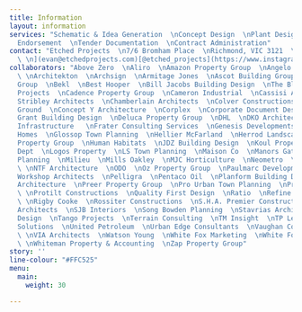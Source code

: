```yaml
---
title: Information
layout: information
services: "Schematic & Idea Generation  \nConcept Design  \nPlant Design  \nTown Planning
  Endorsement  \nTender Documentation  \nContract Administration"
contact: "Etched Projects  \n7/6 Bromham Place  \nRichmond, VIC 3121  \n[info@etchedprojects.com](mailto:info@etchedprojects.com)[
  \ \n](evan@etchedprojects.com)[@etched_projects](https://www.instagram.com/etched_projects/)"
collaborators: "Above Zero  \nAliro  \nAmazon Property Group  \nAngelo Property Group
  \ \nArchitekton  \nArchsign  \nArmitage Jones  \nAscot Building Group  \nBB Design
  Group  \nBekl  \nBest Hooper  \nBill Jacobs Building Design  \nThe Block  \nBloom
  Projects  \nCadence Property Group  \nCameron Industrial  \nCassisi Architects  \nCera
  Stribley Architects  \nChamberlain Architects  \nColver Constructions  \nCommon
  Ground  \nConcept Y Architecture  \nCorplex  \nCorporate Document Destruction  \nDale
  Grant Building Design  \nDeluca Property Group  \nDHL  \nDKO Architecture  \nEvergreen
  Infrastructure   \nFrater Consulting Services  \nGenesis Developments  \nGlenvill
  Homes  \nGlossop Town Planning  \nHellier McFarland  \nHerrod Landscapes  \nHUB
  Property Group  \nHuman Habitats  \nJDZ Building Design  \nKoul Property  \nLandscape
  Dept  \nLogos Property  \nLS Town Planning  \nMaison Co  \nManors Gate Group  \nMelbourne
  Planning  \nMilieu  \nMills Oakley  \nMJC Horticulture  \nNeometro  \nNickas Legal
  \ \nNTF Architecture  \nODO  \nOz Property Group  \nPaulmarc Developments  \nParallel
  Workshop Architects  \nPelligra  \nPentaco Oil  \nPlanform Building Design  \nPlus
  Architecture  \nPreer Property Group  \nPro Urban Town Planning  \nProject Facilitator
  \ \nProtilt Constructions  \nQuality First Design  \nRatio  \nRefine Town Planning
  \ \nRigby Cooke  \nRossiter Constructions  \nS.H.A. Premier Constructions  \nSgourakis
  Architects  \nSJB Interiors  \nSong Bowden Planning  \nStavrias Architects  \nSync
  Design  \nTango Projects  \nTerrain Consulting  \nTM Insight  \nTP Legal  \nTreespace
  Solutions  \nUnited Petroleum  \nUrban Edge Consultants  \nVaughan Constructions
  \ \nVIA Architects  \nWatson Young  \nWhite Fox Marketing  \nWhite Fox Real Estate
  \ \nWhiteman Property & Accounting  \nZap Property Group"
story: ''
line-colour: "#FFC525"
menu:
  main:
    weight: 30

---
```


